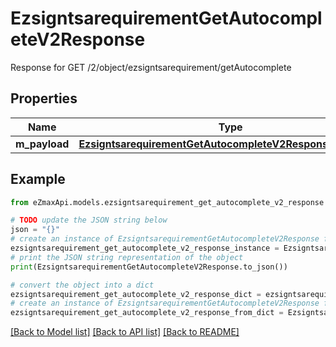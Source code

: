 # EzsigntsarequirementGetAutocompleteV2Response

Response for GET /2/object/ezsigntsarequirement/getAutocomplete

## Properties

Name | Type | Description | Notes
------------ | ------------- | ------------- | -------------
**m_payload** | [**EzsigntsarequirementGetAutocompleteV2ResponseMPayload**](EzsigntsarequirementGetAutocompleteV2ResponseMPayload.md) |  | 

## Example

```python
from eZmaxApi.models.ezsigntsarequirement_get_autocomplete_v2_response import EzsigntsarequirementGetAutocompleteV2Response

# TODO update the JSON string below
json = "{}"
# create an instance of EzsigntsarequirementGetAutocompleteV2Response from a JSON string
ezsigntsarequirement_get_autocomplete_v2_response_instance = EzsigntsarequirementGetAutocompleteV2Response.from_json(json)
# print the JSON string representation of the object
print(EzsigntsarequirementGetAutocompleteV2Response.to_json())

# convert the object into a dict
ezsigntsarequirement_get_autocomplete_v2_response_dict = ezsigntsarequirement_get_autocomplete_v2_response_instance.to_dict()
# create an instance of EzsigntsarequirementGetAutocompleteV2Response from a dict
ezsigntsarequirement_get_autocomplete_v2_response_from_dict = EzsigntsarequirementGetAutocompleteV2Response.from_dict(ezsigntsarequirement_get_autocomplete_v2_response_dict)
```
[[Back to Model list]](../README.md#documentation-for-models) [[Back to API list]](../README.md#documentation-for-api-endpoints) [[Back to README]](../README.md)


